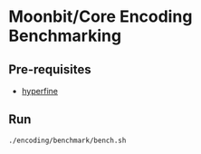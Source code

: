 # Moonbit/Core Encoding Benchmarking

## Pre-requisites
- [hyperfine](https://github.com/sharkdp/hyperfine)

## Run

```sh
./encoding/benchmark/bench.sh
```
